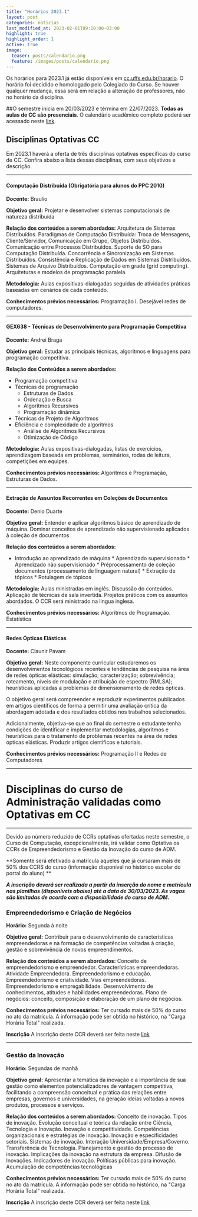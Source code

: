 ```yaml
---
title: "Horários 2023.1"
layout: post
categories: noticias
last_modified_at: 2023-02-01T09:10:00-03:00
highlight: true
highlight_order: 1
active: true
image:
  teaser: posts/calendario.png
  feature: /images/posts/calendario.png
---
```



Os horários para 2023.1 já estão disponíveis em [cc.uffs.edu.br/horario](https://cc.uffs.edu.br/horario/). O horário foi decidido e homologado pelo Colegiado do Curso. Se houver qualquer mudança, essa será em relação a alteração de professores, não no horário da disciplina. 

##O semestre inicia em 20/03/2023 e términa em 22/07/2023. **Todas as aulas de CC são presenciais**.   O calendário acadêmico completo poderá ser acessado neste [link](https://www.uffs.edu.br/atos-normativos/resolucao/consuni/2022-0116). 


## Disciplinas Optativas CC

Em 2023.1 haverá a oferta de três disciplinas optativas específicas do curso de CC. Confira abaixo a lista dessas disciplinas, com seus objetivos e descrição.

---

#### Computação Distribuída (Obrigatória para alunos do PPC 2010)

**Docente:** Braulio

**Objetivo geral:**
Projetar e desenvolver sistemas computacionais de natureza distribuída

**Relação dos conteúdos a serem abordados:**
Arquitetura de Sistemas Distribuídos. Paradigmas de Computação Distribuída: Troca de
Mensagens, Cliente/Servidor, Comunicação em Grupo, Objetos Distribuídos. Comunicação
entre Processos Distribuídos. Suporte de SO para Computação Distribuída. Concorrência e
Sincronização em Sistemas Distribuídos. Consistência e Replicação de Dados em Sistemas
Distribuídos. Sistemas de Arquivo Distribuídos. Computação em grade (grid computing).
Arquiteturas e modelos de programação paralela.

**Metodologia:**
Aulas expositivas-dialogadas seguidas de atividades práticas baseadas em cenários de cada conteúdo.

**Conhecimentos prévios necessários:**
Programação I. Desejável redes de computadores.

---

#### GEX638 - Técnicas de Desenvolvimento para Programação Competitiva 

**Docente:** Andrei Braga

**Objetivo geral:**
Estudar as principais técnicas, algoritmos e linguagens para programação competitiva.

**Relação dos Conteúdos a serem abordados:**
- Programação competitiva
- Técnicas de programação
  * Estruturas de Dados
  * Ordenação e Busca
  * Algoritmos Recursivos
  * Programação dinâmica
- Técnicas de Projeto de Algoritmos
- Eficiência e complexidade de algoritmos
  * Análise de Algoritmos Recursivos
  * Otimização de Código

**Metodologia:**
Aulas expositivas-dialogadas, listas de exercícios, aprendizagem baseada em problemas, seminários, rodas de leitura, competições em equipes.

**Conhecimentos prévios necessários:**
Algoritmos e Programação, Estruturas de Dados.


---

#### Extração de Assuntos Recorrentes em Coleções de Documentos

**Docente:**
Denio Duarte

**Objetivo geral:**
Entender e aplicar algoritmos básico de aprendizado de máquina. Dominar conceitos de aprendizado não supervisionado aplicados à coleção de documentos

**Relação dos conteúdos a serem abordados:**
* Introdução ao aprendizado de máquina * Aprendizado supervisionado * Aprendizado não supervisionado * Préprocessamento de coleção documentos (processamento de linguagem natural)  * Extração de tópicos * Rotulagem de tópicos


**Metodologia:**
Aulas ministradas em inglês. Discussão do conteúdos. Aplicação de técnicas de sala invertida. Projetos práticos com os assuntos abordados. O CCR será ministrado na lingua inglesa. 

**Conhecimentos prévios necessários:**
Algoritmos de Programação. Estatística



---

#### Redes Ópticas Elásticas

**Docente:**
Claunir Pavam

**Objetivo geral:**
Neste componente curricular estudaremos os desenvolvimentos tecnológicos recentes e tendências de pesquisa na área de redes ópticas elásticas: simulação; caracterização; sobrevivência; roteamento, níveis de modulação e atribuição de espectro (RMLSA); heurísticas aplicadas a problemas de dimensionamento de redes ópticas.

O objetivo geral será compreender e reproduzir experimentos publicados em artigos científicos de forma a permitir uma avaliação crítica da abordagem adotada e dos resultados obtidos nos trabalhos selecionados.

Adicionalmente, objetiva-se que ao final do semestre o estudante tenha condições de identificar e implementar metodologias, algoritmos e heurísticas para o tratamento de problemas recentes na área de redes ópticas elásticas. Produzir artigos científicos e tutoriais.


**Conhecimentos prévios necessários:**
Programação II e  Redes de Computadores

---

# Disciplinas do curso de Administração validadas como Optativas em CC
---

Devido ao número reduzido de CCRs optativas ofertadas neste semestre, o Curso de Computação, excepcionalmente, irá validar como Optativa os CCRs de Empreendedorismo e Gestão da Inovação do curso de ADM. 

**Somente será efetivado a matrícula aqueles que já cursaram mais de 50% dos CCRS do curso (informação disponível no histórico escolar do portal do aluno) **

***A inscrição deverá ser realizada a partir da inserção do nome e matrícula nas planilhas (disponíveis abaixo) até a data de 30/03/2023. As vagas são limitadas de acordo com a disponibilidade do curso de ADM.***

###  Empreendedorismo e Criação de Negócios

**Horário:**
Segunda à noite 
 
**Objetivo geral:**
Contribuir para o desenvolvimento de características empreendedoras e na formação de
competências voltadas à criação, gestão e sobrevivência de novos empreendimentos.

**Relação dos conteúdos a serem abordados:**
Conceito de empreendedorismo e empreendedor. Características empreendedoras. Atividade
Empreendedora. Empreendedorismo e educação. Empreendedorismo e criatividade. Vias
empreendedoras. Empreendedorismo e empregabilidade. Desenvolvimento de conhecimentos,
atitudes e habilidades empreendedoras. Plano de negócios: conceito, composição e elaboração de um plano de negócios.

**Conhecimentos prévios necessários:**
Ter cursado mais de 50% do curso no ato da matrícula. A informação pode ser obtida no histórico, na "Carga Horária Total" realizada.

**Inscrição**
A inscrição deste CCR deverá ser feita neste [link](https://docs.google.com/spreadsheets/d/1fn7Ugch2KEdA8MCuEipvErjb_l0m4Njd3MJrOFQKEVM/edit?usp=sharing)

-----

### Gestão da Inovação

**Horário:**
Segundas de manhã

**Objetivo geral:**
Apresentar a temática da inovação e a importância de sua gestão como elementos potencializadores de vantagem competitiva, facilitando a compreensão conceitual e prática das relações entre empresas, governos e universidades, na geração ideias voltadas a novos produtos, processos e serviços.

**Relação dos conteúdos a serem abordados:**
Conceito de inovação. Tipos de inovação. Evolução conceitual e teórica da relação entre Ciência, Tecnologia e Inovação. Inovação e competitividade. Competências organizacionais e estratégias de inovação. Inovação e especificidades setoriais. Sistemas de inovação. Interação Universidade/Empresa/Governo. Transferência de Tecnologia. Planejamento e gestão do processo de inovação. Implicações da inovação na estrutura da empresa. Difusão de Inovações. Indicadores de inovação. Políticas públicas para inovação. Acumulação de competências tecnológicas

**Conhecimentos prévios necessários:**
Ter cursado mais de 50% do curso no ato da matrícula. A informação pode ser obtida no histórico, na "Carga Horária Total" realizada.

**Inscrição**
A inscrição deste CCR deverá ser feita neste [link](https://docs.google.com/spreadsheets/d/16ZbN7DXiBaV8sr7Z8Peog51bZCNrqqoMExbN-8abFVY/edit?usp=sharing)


-----
